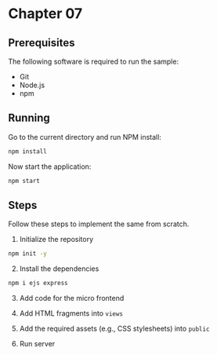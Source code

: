 # Chapter 07

## Prerequisites

The following software is required to run the sample:

- Git
- Node.js
- npm

## Running

Go to the current directory and run NPM install:

```sh
npm install
```

Now start the application:

```sh
npm start
```

## Steps

Follow these steps to implement the same from scratch.

1. Initialize the repository

```sh
npm init -y
```

2. Install the dependencies

```sh
npm i ejs express
```

3. Add code for the micro frontend

4. Add HTML fragments into `views`

5. Add the required assets (e.g., CSS stylesheets) into `public`

6. Run server

